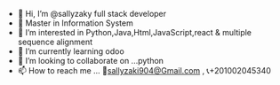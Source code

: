 - 👋 Hi, I’m @sallyzaky full stack developer
- 🌱 Master in Information System
- 👀 I’m interested in Python,Java,Html,JavaScript,react & multiple sequence alignment
- 🌱 I’m currently learning odoo 
- 💞️ I’m looking to collaborate on ...python
- 📫 How to reach me ... 📧sallyzaki904@Gmail.com , 📞+201002045340

                          
<!---
sallyzaky/sallyzaky is a ✨ special ✨ repository because its `README.md` (this file) appears on your GitHub profile.
You can click the Preview link to take a look at your changes.
--->
